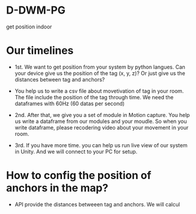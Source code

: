 # D-DWM-PG
get position indoor



# Our timelines
- 1st. We want to get position from your system by python langues. Can your device give us the position of the tag (x, y, z)? Or just give us the distances between tag and anchors?
- You help us to write a csv file about movetivation of tag in your room. The file include the position of the tag through time. We need the dataframes with 60Hz (60 datas per second)

- 2nd. After that, we give you a set of module in Motion capture. You help us write a dataframe from our modules and your moudle. So when you write dataframe, please recodering video about your movement in your room.
- 3rd. If you have more time. you can help us run live view of our system in Unity. And we will connect to your PC for setup.


# How to config the position of anchors in the map?
- API provide the distances betweeen tag and anchors. We will calcul

